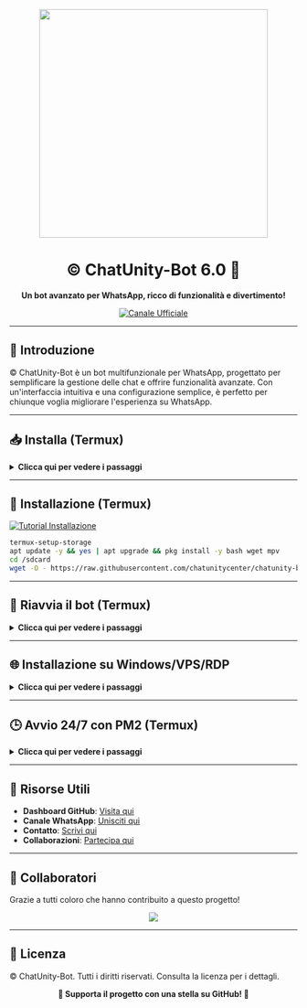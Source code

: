 <p align="center">
  <img src="https://i.ibb.co/9mWwC5PP/Whats-App-Image-2025-07-06-at-23-32-06.jpg" width="400">
</p>

<h1 align="center">© ChatUnity-Bot 6.0 🤖</h1>
<p align="center"><strong>Un bot avanzato per WhatsApp, ricco di funzionalità e divertimento!</strong></p>

<p align="center">
  <a href="https://whatsapp.com/channel/0029VaZVlJZHwXb8naJBQN0J">
    <img src="https://img.shields.io/badge/Canale_Ufficiale-black?style=for-the-badge&logo=whatsapp" alt="Canale Ufficiale">
  </a>
</p>

---

## 📌 Introduzione

© ChatUnity-Bot è un bot multifunzionale per WhatsApp, progettato per semplificare la gestione delle chat e offrire funzionalità avanzate. Con un'interfaccia intuitiva e una configurazione semplice, è perfetto per chiunque voglia migliorare l'esperienza su WhatsApp.

---

## 📥 Installa (Termux)

<details>
  <summary><b>Clicca qui per vedere i passaggi</b></summary>

👉 [Scarica Termux (MediaFire)](https://www.mediafire.com/file/0npdmv51pnttps0/com.termux_0.119.1-119_minAPI21(arm64-v8a,armeabi-v7a,x86,x86_64)(nodpi)_apkmirror.com.apk/)

</details>

---

## 🚀 Installazione (Termux)

[![Tutorial Installazione](https://img.shields.io/badge/Tutorial-Installazione-FF0000?style=for-the-badge&logo=youtube&logoColor=white)](https://youtube.com/shorts/qek7wWadhtI?feature=share)

```bash
termux-setup-storage
apt update -y && yes | apt upgrade && pkg install -y bash wget mpv
cd /sdcard
wget -O - https://raw.githubusercontent.com/chatunitycenter/chatunity-bot/main/chatunity.sh | bash
```

---

## 🔄 Riavvia il bot (Termux)

<details>
<summary><b>Clicca qui per vedere i passaggi</b></summary>

```bash
cd chatunity-bot
rm -rf Sessioni
npm start
```

</details>

---

## 🌐 Installazione su Windows/VPS/RDP

<details>
<summary><b>Clicca qui per vedere i passaggi</b></summary>

1. Scarica:
   - [Git](https://git-scm.com/downloads)
   - [NodeJS](https://nodejs.org/en/download)
   - [FFmpeg](https://ffmpeg.org/download.html)
   - [ImageMagick](https://imagemagick.org/script/download.php)

2. Clona e installa:
   ```bash
   git clone https://github.com/chatunitycenter/chatunity-bot
   cd chatunity-bot
   npm install
   npm update
   npm start
   ```

</details>

---

## 🕒 Avvio 24/7 con PM2 (Termux)

<details>
<summary><b>Clicca qui per vedere i passaggi</b></summary>

```bash
npm i -g pm2
pm2 start index.js
pm2 save
pm2 logs
```

</details>

---

## 📂 Risorse Utili

- **Dashboard GitHub**: [Visita qui](https://github.com/chatunity-bot)
- **Canale WhatsApp**: [Unisciti qui](https://whatsapp.com/channel/0029VaZVlJZHwXb8naJBQN0J)
- **Contatto**: [Scrivi qui](https://wa.me/393515533859)
- **Collaborazioni**: [Partecipa qui](https://whatsapp.com/channel/0029Vb1C4od5vKA35u1Mqc06)

---

## 👥 Collaboratori

Grazie a tutti coloro che hanno contribuito a questo progetto!

<p align="center">
  <a href="https://github.com/chatunitycenter/chatunity-bot/graphs/contributors">
    <img src="https://contrib.rocks/image?repo=chatunitycenter/chatunity-bot"/>
  </a>
</p>

---

## 📜 Licenza

© ChatUnity-Bot. Tutti i diritti riservati. Consulta la licenza per i dettagli.

<p align="center"><strong>🌟 Supporta il progetto con una stella su GitHub! 🌟</strong></p>
